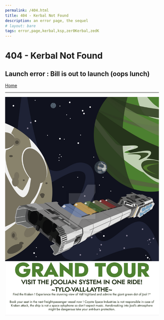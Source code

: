 ```yaml
---
permalink: /404.html
title: 404 - Kerbal Not Found
description: an error page, the sequel
# layout: bare
tags: error,page,kerbal,ksp,zer0Kerbal,zedK
---
```


<!-- 404.md v1.0.3.1
DaMichel's AeroRadial (DM/A)
created: 01 Feb 2022
updated: 27 Mar 2022 -->

<script src="https://kit.fontawesome.com/0ea5493613.js" crossorigin="anonymous"></script>

<div class="fa-3x">
  <i class="fa fa-gear fa-spin fa-3x" style="color: firebrick"></i>
  <!-- <i class="fa-light fa-meteor"></i> -->
</div>

<!-- <div class="fa-3x">
  <i class="fa-solid fa-poo-bolt fa-beat-fade" style="--fa-beat-fade-opacity: 0.1; --fa-beat-fade-scale: 1.25;color: firebrick" ></i> -->

<!-- </div> -->

# 404 - Kerbal Not Found

## Launch error : Bill is out to launch (oops lunch)

[Home](./index.md)

---

![Space Ground Tour by discoslelge](https://github.com/zer0Kerbal/JoolianDiscovery/blob/master/img/space-grand-tour-ksp-by-discoslelge-dbvxxbz-fullview.png?raw=true)

<!-- this file CC BY-ND 4.0 Unported by zer0Kerbal -->
